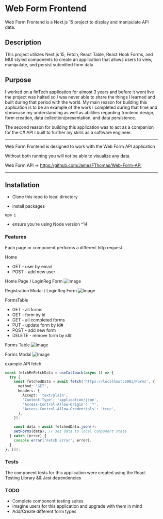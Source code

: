 # Web Form Frontend

Web Form Frontend is a Next.js 15 project to display and manipulate API data.

## Description

This project utilizes Next.js 15, Fetch, React Table, React Hook Forms, and MUI styled components to create an application that allows users to view, manipulate, and persist submitted form data.

## Purpose

I worked on a finTech application for almost 3 years and before it went live the project was halted so I was never able to share the things I learned and built during that period with the world. My main reason for building this application is to be an example of the work I completed during that time and showcase my understanding as well as abilities regarding frontend design, form creation, data collection/presentation, and data persistence.

The second reason for building this application was to act as a companion for the C# API I built to further my skills as a software engineer.

---

Web Form Frontend is designed to work with the Web Form API application

Without both running you will not be able to visualize any data.

Web Form API => https://github.com/JamesFThomas/Web-Form-API

---

## Installation

- Clone this repo to local directory

- Install packages

```text
npm i
```

- ensure you're using Node version ^14

### Features

Each page or component performs a different http request

Home

- GET - user by email
- POST - add new user

Home Page / LoginReg Form
![Image](https://github.com/user-attachments/assets/331964f8-5efe-4b1b-b0fd-3def071d8dcb)

Registration Modal / LoginReg Form
![Image](https://github.com/user-attachments/assets/e1b165a2-70b7-4cd7-8c0d-d018376a7db4)

FormsTable

- GET - all forms
- GET - form by id
- GET - all completed forms
- PUT - update form by id#
- POST - add new form
- DELETE - remove form by id#

Forms Table
![Image](https://github.com/user-attachments/assets/31383db7-0e3c-442b-a09d-0b0f3b8faa41)

Forms Modal
![Image](https://github.com/user-attachments/assets/e7458a98-d715-48a8-82e9-a7601a5e98ad)

example API fetch

```typescript
const fetchReFetchData = useCallback(async () => {
  try {
    const fetchedData = await fetch('https://localhost:5001/Forms', {
      method: 'GET',
      headers: {
        Accept: 'text/plain',
        'Content-Type': 'application/json',
        'Access-Control-Allow-Origin': '*',
        'Access-Control-Allow-Credentials': 'true',
      },
    });

    const data = await fetchedData.json();
    setForms(data); // set data to local component state
  } catch (error) {
    console.error('Fetch Error', error);
  }
}, []);
```

### Tests

The component tests for this application were created using the React Testing Library && Jest dependencies

### TODO

- Complete component testing suites
- Imagine users for this application and upgrade with them in mind
- Add/Create different form types

